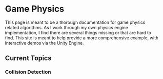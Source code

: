 # Game Physics
This page is meant to be a thorough documentation for game physics related algorithms. As I work through my own physics engine implementation, I find there are several things missing or that are hard to find. This site is meant to help provide a more comprehensive example, with interactive demos via the Unity Engine.

## Current Topics
### Collision Detection

